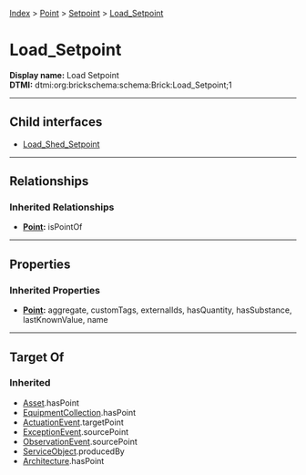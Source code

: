 [Index](../../../Index.md) > [Point](../../Point.md) > [Setpoint](../Setpoint.md) > [Load_Setpoint](#)
# Load_Setpoint

**Display name:** Load Setpoint<br />
**DTMI:** dtmi:org:brickschema:schema:Brick:Load_Setpoint;1

---

## Child interfaces
* [Load_Shed_Setpoint](Load_Shed_Setpoint/Load_Shed_Setpoint.md)

---

## Relationships
### Inherited Relationships
* **[Point](../../Point.md):** isPointOf

---

## Properties
### Inherited Properties
* **[Point](../../Point.md):** aggregate, customTags, externalIds, hasQuantity, hasSubstance, lastKnownValue, name

---

## Target Of
### Inherited
* [Asset](../../../Asset/Asset.md).hasPoint
* [EquipmentCollection](../../../Collection/AssetCollection/EquipmentCollection/EquipmentCollection.md).hasPoint
* [ActuationEvent](../../../Event/PointEvent/ActuationEvent.md).targetPoint
* [ExceptionEvent](../../../Event/PointEvent/ExceptionEvent.md).sourcePoint
* [ObservationEvent](../../../Event/PointEvent/ObservationEvent.md).sourcePoint
* [ServiceObject](../../../Information/ServiceObject/ServiceObject.md).producedBy
* [Architecture](../../../Space/Architecture/Architecture.md).hasPoint
